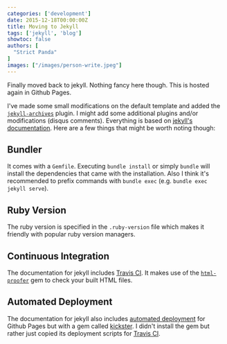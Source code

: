 ```yaml
---
categories: ['development']
date: 2015-12-18T00:00:00Z
title: Moving to Jekyll
tags: ['jekyll', 'blog']
showtoc: false
authors: [
  "Strict Panda"
]
images: ["/images/person-write.jpeg"]
---
```


Finally moved back to jekyll. Nothing fancy here though. This is hosted again in Github Pages.

I've made some small modifications on the default template and added the [`jekyll-archives`](https://github.com/jekyll/jekyll-archives) plugin. I might add some additional plugins and/or modifications (disqus comments). Everything is based on [jekyll's documentation][1]. Here are a few things that might be worth noting though:

## Bundler

It comes with a `Gemfile`. Executing `bundle install` or simply `bundle` will install the dependencies that came with the installation. Also I think it's recommended to prefix commands with `bundle exec` (e.g. `bundle exec jekyll serve`).

## Ruby Version

The ruby version is specified in the `.ruby-version` file which makes it friendly with popular ruby version managers.

## Continuous Integration

The documentation for jekyll includes [Travis CI][2]. It makes use of the [`html-proofer`][3] gem to check your built HTML files.

## Automated Deployment

The documentation for jekyll also includes [automated deployment][4] for Github Pages but with a gem called [kickster][5]. I didn't install the gem but rather just copied its deployment scripts for [Travis CI][6].

[1]: http://jekyllrb.com/docs/home/
[2]: http://jekyllrb.com/docs/continuous-integration/
[3]: https://github.com/gjtorikian/html-proofer
[4]: http://jekyllrb.com/docs/deployment-methods/#kickster
[5]: http://kickster.nielsenramon.com/
[6]: https://github.com/nielsenramon/kickster/tree/master/snippets/travis
